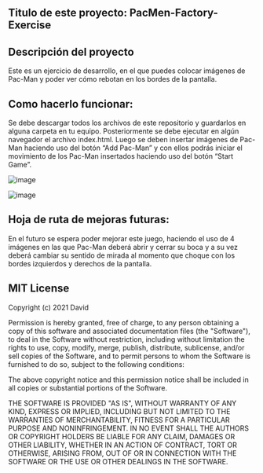 
## Titulo de este proyecto: PacMen-Factory-Exercise

## Descripción del proyecto

Este es un ejercicio de desarrollo, en el que puedes colocar imágenes de Pac-Man y poder ver cómo rebotan en los bordes de la pantalla.

## Como hacerlo funcionar:

Se debe descargar todos los archivos de este repositorio y guardarlos en alguna carpeta en tu equipo. Posteriormente se debe ejecutar en algún navegador el archivo index.html. Luego se deben insertar imágenes de Pac-Man haciendo uso del botón “Add Pac-Man” y con ellos podrás iniciar el movimiento de los Pac-Man insertados haciendo uso del botón “Start Game”.

![image](https://user-images.githubusercontent.com/87394787/133843500-2b9219a3-b78d-440c-b708-0972d9d26bca.png)

![image](https://user-images.githubusercontent.com/87394787/133843894-36eaebcb-ccbe-4149-8e7e-8771f863b061.png)



## Hoja de ruta de mejoras futuras:

En el futuro se espera poder mejorar este juego, haciendo el uso de 4 imágenes en las que Pac-Man deberá abrir y cerrar su boca y a su vez deberá cambiar su sentido de mirada al momento que choque con los bordes izquierdos y derechos de la pantalla.

## MIT License

Copyright (c) 2021 David

Permission is hereby granted, free of charge, to any person obtaining a copy
of this software and associated documentation files (the "Software"), to deal
in the Software without restriction, including without limitation the rights
to use, copy, modify, merge, publish, distribute, sublicense, and/or sell
copies of the Software, and to permit persons to whom the Software is
furnished to do so, subject to the following conditions:

The above copyright notice and this permission notice shall be included in all
copies or substantial portions of the Software.

THE SOFTWARE IS PROVIDED "AS IS", WITHOUT WARRANTY OF ANY KIND, EXPRESS OR
IMPLIED, INCLUDING BUT NOT LIMITED TO THE WARRANTIES OF MERCHANTABILITY,
FITNESS FOR A PARTICULAR PURPOSE AND NONINFRINGEMENT. IN NO EVENT SHALL THE
AUTHORS OR COPYRIGHT HOLDERS BE LIABLE FOR ANY CLAIM, DAMAGES OR OTHER
LIABILITY, WHETHER IN AN ACTION OF CONTRACT, TORT OR OTHERWISE, ARISING FROM,
OUT OF OR IN CONNECTION WITH THE SOFTWARE OR THE USE OR OTHER DEALINGS IN THE
SOFTWARE.
